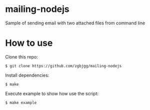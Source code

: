 # mailing-nodejs
Sample of sending email with two attached files from command line

How to use
==========

Clone this repo:

	$ git clone https://github.com/zgbjgg/mailing-nodejs

Install dependencies:

	$ make

Execute example to show how use the script:

	$ make example
